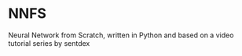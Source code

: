 # NNFS
Neural Network from Scratch, written in Python and based on a video tutorial series by sentdex
